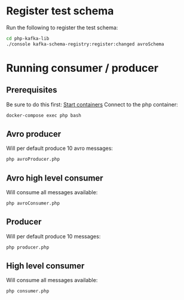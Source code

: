 # Register test schema
Run the following to register the test schema:
```bash
cd php-kafka-lib
./console kafka-schema-registry:register:changed avroSchema
```

# Running consumer / producer
## Prerequisites
Be sure to do this first: [Start containers](./../README.md)
Connect to the php container:
```bash
docker-compose exec php bash
```

## Avro producer
Will per default produce 10 avro messages:
```bash
php avroProducer.php
```

## Avro high level consumer
Will consume all messages available:
```bash
php avroConsumer.php
```

## Producer
Will per default produce 10 messages:
```bash
php producer.php
```

## High level consumer
Will consume all messages available:
```bash
php consumer.php
```
